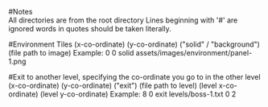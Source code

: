 #Notes  
All directories are from the root directory
Lines beginning with '#' are ignored
words in quotes should be taken literally.

#Environment Tiles 
(x-co-ordinate) (y-co-ordinate) ("solid" / "background") (file path to image)
Example: 
0 0 solid assets/images/environment/panel-1.png

#Exit to another level, specifying the co-ordinate you go to in the other level 
(x-co-ordinate) (y-co-ordinate) ("exit") (file path to level) (level x-co-ordinate) (level y-co-ordinate)
Example:
8 0 exit levels/boss-1.txt 0 2
